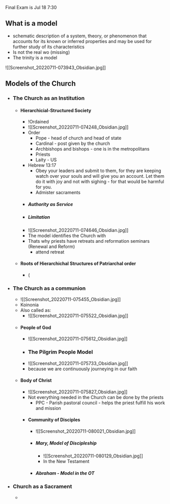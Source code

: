 Final Exam is Jul 18 7:30

## What is a model


- schematic description of a system, theory, or phenomenon that accounts for its known or inferred properties and may be used for further study of its characteristics
- Is not the real wo (missing)
- The trinity is a model

![[Screenshot_20220711-073943_Obsidian.jpg]]
## Models of the Church
- ### The Church as an Institution
	- #### Hierarchicial-Structured Society
		- !Ordained
		- ![[Screenshot_20220711-074248_Obsidian.jpg]]
		- Order
			- Pope - head of church and head of state
			- Cardinal - post given by the church
			- Archbishops and bishops - one is in the metropolitans
			- Priests
			- Laity - US
		- Hebrew 13:17
			- Obey your leaders and submit to them, for they are keeping watch over your souls and will give you an account. Let them do it with joy and not with sighing - for that would be harmful for you.
			- Admister sacraments
		- ##### Authority as Service
		- ##### Limitation
		- ![[Screenshot_20220711-074646_Obsidian.jpg]]
		- The model identifies the Church with 
		- Thats why priests have retreats and reformation seminars (Renewal and Reform)
			- attend retreat
	- #### Roots of Hierarchichal Structures of Patriarchal order
		- (

- ### The Church as a communion
	- ![[Screenshot_20220711-075455_Obsidian.jpg]]
	- Koinonia
	- Also called as:
		- ![[Screenshot_20220711-075522_Obsidian.jpg]]
	- #### People of God
		- ![[Screenshot_20220711-075612_Obsidian.jpg]]
		- ### The Pilgrim People Model
		- ![[Screenshot_20220711-075733_Obsidian.jpg]]
		- because we are continuously journeying in our faith
	- #### Body of Christ
		- ![[Screenshot_20220711-075827_Obsidian.jpg]]
		- Not everything needed in the Church can be done by the priests
			- PPC - Parish pastoral council - helps the priest fulfill his work and mission
		- #### Community of Disciples
			- ![[Screenshot_20220711-080021_Obsidian.jpg]]
			- ##### Mary, Model of Discipleship
				- ![[Screenshot_20220711-080129_Obsidian.jpg]]
				- In the New Testament
			- ##### Abraham - Model in the OT
- ### Church as a Sacrament
	- 